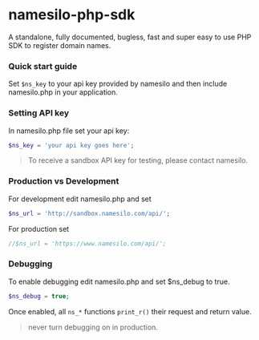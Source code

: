 # namesilo-php-sdk
A standalone, fully documented, bugless, fast and super easy to use PHP SDK to register domain names.


### Quick start guide

Set `$ns_key` to your api key provided by namesilo and then include namesilo.php in your application.

### Setting API key
In namesilo.php file set your api key:
```php
$ns_key = 'your api key goes here';
```
> To receive a sandbox API key for testing, please contact namesilo.

### Production vs Development
For development edit namesilo.php and set
```php
$ns_url = 'http://sandbox.namesilo.com/api/';
```
For production set
```php
//$ns_url = 'https://www.namesilo.com/api/'; 
```

### Debugging 
To enable debugging edit namesilo.php and set $ns_debug to true.
```php
$ns_debug = true;
```
Once enabled, all `ns_*`  functions   `print_r()`  their request and return value.

> never turn debugging on in  production.






